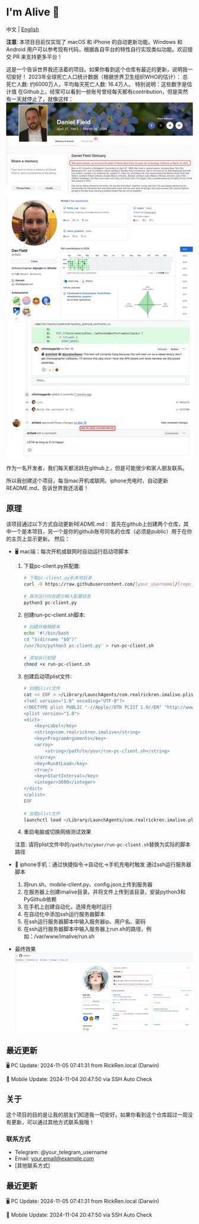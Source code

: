 
 # I'm Alive 👋

中文 | [English](./README_EN.md)

**注意**: 本项目目前仅实现了 macOS 和 iPhone 的自动更新功能。Windows 和 Android 用户可以参考现有代码，根据各自平台的特性自行实现类似功能。欢迎提交 PR 来支持更多平台！

这是一个告诉世界我还活着的项目。如果你看到这个仓库有最近的更新，说明我一切安好！
2023年全球死亡人口统计数据（根据世界卫生组织WHO的估计）：
总死亡人数: 约6000万人，平均每天死亡人数: 16.4万人。
特别说明：这些数字是估计值
在Github上，经常可以看到一些账号曾经每天都有contribution，但是突然有一天就停止了，就像这样：
![alt text](IMG_5130.JPG) ![alt text](IMG_5129.JPG) ![alt text](IMG_5131.JPG)

作为一名开发者，我们每天都活跃在github上，但是可能很少和家人朋友联系。

所以我创建这个项目，每当mac开机或联网、iphone充电时，自动更新README.md，告诉世界我还活着！

## 原理

该项目通过以下方式自动更新README.md：
首先在github上创建两个仓库，其中一个是本项目，另一个是你的github账号同名的仓库（必须是public）用于在你的主页上显示更新。
然后：
- 🖥️ mac端：每次开机或联网时自动运行启动项脚本
  1. 下载pc-client.py并配置:
     ```bash
     # 下载pc-client.py到本地目录
     curl -O https://raw.githubusercontent.com/[your_username]/[repo_name]/main/pc-client.py

     # 首次运行时会提示输入配置信息
     python3 pc-client.py
     ```

  2. 创建run-pc-client.sh脚本:
     ```bash
     # 创建并编辑脚本
     echo '#!/bin/bash
     cd "$(dirname "$0")"
     /usr/bin/python3 pc-client.py' > run-pc-client.sh

     # 添加执行权限
     chmod +x run-pc-client.sh
     ```

  3. 创建启动项plist文件:
     ```bash
     # 创建plist文件
     cat << EOF > ~/Library/LaunchAgents/com.realrickren.imalive.plist
     <?xml version="1.0" encoding="UTF-8"?>
     <!DOCTYPE plist PUBLIC "-//Apple//DTD PLIST 1.0//EN" "http://www.apple.com/DTDs/PropertyList-1.0.dtd">
     <plist version="1.0">
     <dict>
         <key>Label</key>
         <string>com.realrickren.imalive</string>
         <key>ProgramArguments</key>
         <array>
             <string>/path/to/your/run-pc-client.sh</string>
         </array>
         <key>RunAtLoad</key>
         <true/>
         <key>StartInterval</key>
         <integer>3600</integer>
     </dict>
     </plist>
     EOF

     # 加载plist文件
     launchctl load ~/Library/LaunchAgents/com.realrickren.imalive.plist
     ```
  4. 重启电脑或切换网络测试效果

  注意: 请将plist文件中的`/path/to/your/run-pc-client.sh`替换为实际的脚本路径

- 📱 iphone手机：通过快捷指令->自动化->手机充电时触发 通过ssh运行服务器脚本
  1. 将run.sh、mobile-client.py、config.json上传到服务器
  2. 在服务器上创建imalive目录，并将文件上传到该目录，安装python3和PyGithub依赖
  3. 在手机上创建自动化，选择充电时运行
  4. 在自动化中添加ssh运行服务器脚本
  5. 在ssh运行服务器脚本中输入服务器ip、用户名、密码
  6. 在ssh运行服务器脚本中输入服务器上run.sh的路径，例如：/var/www/imalive/run.sh
- 最终效果
![alt text](image.png)
## 最近更新

🖥️ PC Update: 2024-11-05 07:41:31 from RickRen.local (Darwin)

📱 Mobile Update: 2024-11-04 20:47:50 via SSH Auto Check
## 关于

这个项目的目的是让我的朋友们知道我一切安好。如果你看到这个仓库超过一周没有更新，可以通过其他方式联系我哦！

### 联系方式

- Telegram: @your_telegram_username
- Email: your.email@example.com
- [其他联系方式]


## 最近更新

🖥️ PC Update: 2024-11-05 07:41:31 from RickRen.local (Darwin)

📱 Mobile Update: 2024-11-04 20:47:50 via SSH Auto Check